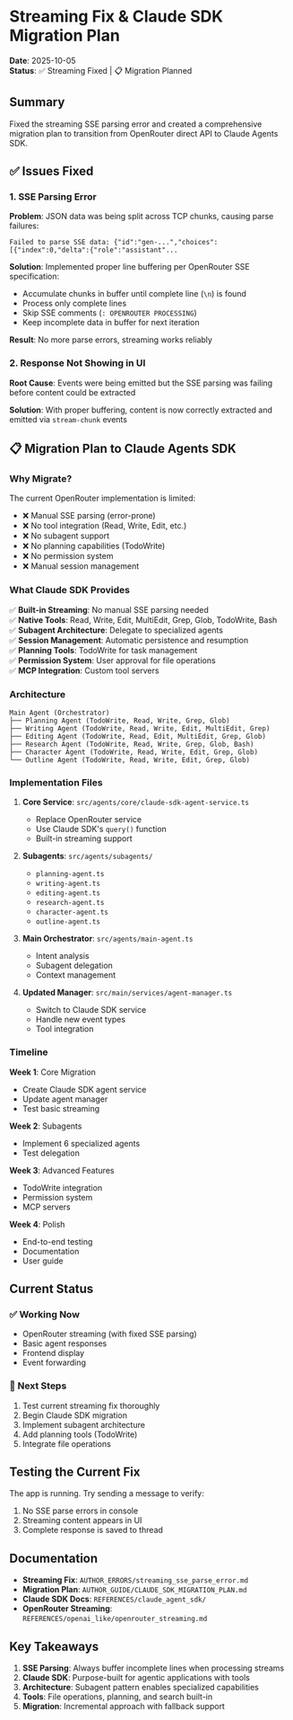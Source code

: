 # Streaming Fix & Claude SDK Migration Plan

**Date**: 2025-10-05  
**Status**: ✅ Streaming Fixed | 📋 Migration Planned

## Summary

Fixed the streaming SSE parsing error and created a comprehensive migration plan to transition from OpenRouter direct API to Claude Agents SDK.

## ✅ Issues Fixed

### 1. SSE Parsing Error
**Problem**: JSON data was being split across TCP chunks, causing parse failures:
```
Failed to parse SSE data: {"id":"gen-...","choices":[{"index":0,"delta":{"role":"assistant"...
```

**Solution**: Implemented proper line buffering per OpenRouter SSE specification:
- Accumulate chunks in buffer until complete line (`\n`) is found
- Process only complete lines
- Skip SSE comments (`: OPENROUTER PROCESSING`)
- Keep incomplete data in buffer for next iteration

**Result**: No more parse errors, streaming works reliably

### 2. Response Not Showing in UI
**Root Cause**: Events were being emitted but the SSE parsing was failing before content could be extracted

**Solution**: With proper buffering, content is now correctly extracted and emitted via `stream-chunk` events

## 📋 Migration Plan to Claude Agents SDK

### Why Migrate?

The current OpenRouter implementation is limited:
- ❌ Manual SSE parsing (error-prone)
- ❌ No tool integration (Read, Write, Edit, etc.)
- ❌ No subagent support
- ❌ No planning capabilities (TodoWrite)
- ❌ No permission system
- ❌ Manual session management

### What Claude SDK Provides

✅ **Built-in Streaming**: No manual SSE parsing needed  
✅ **Native Tools**: Read, Write, Edit, MultiEdit, Grep, Glob, TodoWrite, Bash  
✅ **Subagent Architecture**: Delegate to specialized agents  
✅ **Session Management**: Automatic persistence and resumption  
✅ **Planning Tools**: TodoWrite for task management  
✅ **Permission System**: User approval for file operations  
✅ **MCP Integration**: Custom tool servers  

### Architecture

```
Main Agent (Orchestrator)
├── Planning Agent (TodoWrite, Read, Write, Grep, Glob)
├── Writing Agent (TodoWrite, Read, Write, Edit, MultiEdit, Grep)
├── Editing Agent (TodoWrite, Read, Edit, MultiEdit, Grep, Glob)
├── Research Agent (TodoWrite, Read, Write, Grep, Glob, Bash)
├── Character Agent (TodoWrite, Read, Write, Edit, Grep, Glob)
└── Outline Agent (TodoWrite, Read, Write, Edit, Grep, Glob)
```

### Implementation Files

1. **Core Service**: `src/agents/core/claude-sdk-agent-service.ts`
   - Replace OpenRouter service
   - Use Claude SDK's `query()` function
   - Built-in streaming support

2. **Subagents**: `src/agents/subagents/`
   - `planning-agent.ts`
   - `writing-agent.ts`
   - `editing-agent.ts`
   - `research-agent.ts`
   - `character-agent.ts`
   - `outline-agent.ts`

3. **Main Orchestrator**: `src/agents/main-agent.ts`
   - Intent analysis
   - Subagent delegation
   - Context management

4. **Updated Manager**: `src/main/services/agent-manager.ts`
   - Switch to Claude SDK service
   - Handle new event types
   - Tool integration

### Timeline

**Week 1**: Core Migration
- Create Claude SDK agent service
- Update agent manager
- Test basic streaming

**Week 2**: Subagents
- Implement 6 specialized agents
- Test delegation

**Week 3**: Advanced Features
- TodoWrite integration
- Permission system
- MCP servers

**Week 4**: Polish
- End-to-end testing
- Documentation
- User guide

## Current Status

### ✅ Working Now
- OpenRouter streaming (with fixed SSE parsing)
- Basic agent responses
- Frontend display
- Event forwarding

### 🔄 Next Steps
1. Test current streaming fix thoroughly
2. Begin Claude SDK migration
3. Implement subagent architecture
4. Add planning tools (TodoWrite)
5. Integrate file operations

## Testing the Current Fix

The app is running. Try sending a message to verify:
1. No SSE parse errors in console
2. Streaming content appears in UI
3. Complete response is saved to thread

## Documentation

- **Streaming Fix**: `AUTHOR_ERRORS/streaming_sse_parse_error.md`
- **Migration Plan**: `AUTHOR_GUIDE/CLAUDE_SDK_MIGRATION_PLAN.md`
- **Claude SDK Docs**: `REFERENCES/claude_agent_sdk/`
- **OpenRouter Streaming**: `REFERENCES/openai_like/openrouter_streaming.md`

## Key Takeaways

1. **SSE Parsing**: Always buffer incomplete lines when processing streams
2. **Claude SDK**: Purpose-built for agentic applications with tools
3. **Architecture**: Subagent pattern enables specialized capabilities
4. **Tools**: File operations, planning, and search built-in
5. **Migration**: Incremental approach with fallback support
